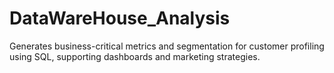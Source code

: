 # DataWareHouse_Analysis
 Generates business-critical metrics and segmentation for customer profiling using SQL, supporting dashboards and marketing strategies.
